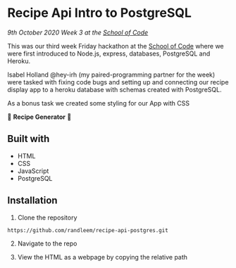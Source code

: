 # Recipe Api Intro to PostgreSQL

*9th October 2020*
*Week 3 at the [School of Code](https://www.schoolofcode.co.uk)*

This was our third week Friday hackathon at the [School of Code](https://www.schoolofcode.co.uk) where we were first introduced to Node.js, express, databases, PostgreSQL and Heroku. 

Isabel Holland @hey-irh (my paired-programming partner for the week) were tasked with fixing code bugs and setting up and connecting our recipe display app to a heroku database with schemas created with PostgreSQL.

As a bonus task we created some styling for our App with CSS

 🧁 **Recipe Generator** 🧁

## Built with

- HTML
- CSS
- JavaScript
- PostgreSQL

## Installation

1. Clone the repository

```
https://github.com/randleem/recipe-api-postgres.git
```

2. Navigate to the repo

3. View the HTML as a webpage by copying the relative path
